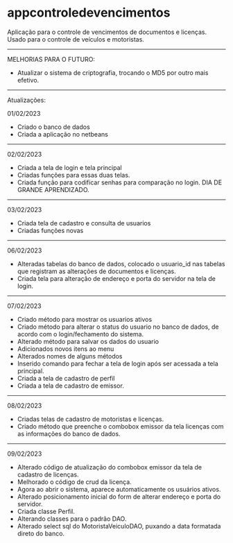# appcontroledevencimentos

Aplicação para o controle de vencimentos de documentos e licenças. Usado para o controle de veículos e motoristas.

----------------------------------------------------
MELHORIAS PARA O FUTURO:

- Atualizar o sistema de criptografia, trocando o MD5 por outro mais efetivo.


----------------------------------------------------
Atualizações:

01/02/2023

- Criado o banco de dados
- Criada a aplicação no netbeans

**********
02/02/2023

- Criada a tela de login e tela principal
- Criadas funções para essas duas telas. 
- Criada função para codificar senhas para comparação no login.
DIA DE GRANDE APRENDIZADO.

**********
03/02/2023

- Criada tela de cadastro e consulta de usuarios
- Criadas funções novas

**********
06/02/2023

- Alteradas tabelas do banco de dados, colocado o usuario_id nas tabelas que registram
as alterações de documentos e licenças.
- Criada tela para alteração de endereço e porta do servidor na tela de login.

**********
07/02/2023
- Criado método para mostrar os usuarios ativos
- Criado método para alterar o status do usuario no banco de dados, de acordo
com o login/fechamento do sistema.
- Alterado método para salvar os dados do usuario
- Adicionados novos itens ao menu
- Alterados nomes de alguns métodos
- Inserido comando para fechar a tela de login após ser acessada a tela principal.
- Criada a tela de cadastro de perfil 
- Criada a tela de cadastro de emissor.

**********
08/02/2023
- Criadas telas de cadastro de motoristas e licenças.
- Criado método que preenche o combobox emissor da tela licenças com as informações do banco de dados.

**********
09/02/2023
- Alterado código de atualização do combobox emissor da tela de cadastro de licenças.
- Melhorado o código de crud da licença.
- Agora ao abrir o sistema, aparece automaticamente os usuários ativos.
- Alterado posicionamento inicial do form de alterar endereço e porta do servidor.
- Criada classe Perfil.
- Alterando classes para o padrão DAO.
- Alterado select sql do MotoristaVeiculoDAO, puxando a data formatada direto do banco.


